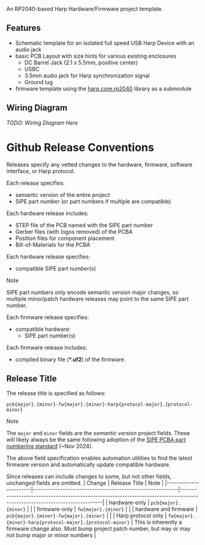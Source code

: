An RP2040-based Harp Hardware/Firmware project template.

## Features
* Schematic template for an isolated full speed USB Harp Device with an audio jack
* basic PCB Layout with size hints for various existing enclosures
  * DC Barrel Jack (2.1 x 5.5mm, positive center)
  * USBC
  * 3.5mm audio jack for Harp synchronization signal
  * Ground lug
* firmware template using the [harp.core.rp2040](https://github.com/AllenNeuralDynamics/harp.core.rp2040) library as a submodule

## Wiring Diagram

*TODO: Wiring Diagram Here*

# Github Release Conventions
Releases specify any vetted changes to the hardware, firmware, software interface, or Harp protocol.

Each release specifies:
* semantic version of the entire project
* SIPE part number (or part numbers if multiple are compatible)

Each hardware release includes:
* STEP file of the PCB named with the SIPE part number
* Gerber files (with logos removed) of the PCBA
* Position files for component placement
* Bill-of-Materials for the PCBA

Each hardware release specifies:
* compatible SIPE part number(s)

> [!NOTE]
> SIPE part numbers only encode semantic version major changes, so multiple minor/patch hardware releases may point to the same SIPE part number. 

Each firmware release specifies:
* compatible hardware:
  * SIPE part number(s)

Each firmware release includes:
* compiled binary file (**\*.uf2**) of the firmware.

## Release Title
The release title is specified as follows:

`pcb{major}.{minor}-fw{major}.{minor}-harp{protocol-major}.{protocol-minor}`

> [!NOTE]
> The `major` and `minor` fields are the *semantic version* project fields. These will likely always be the same following adoption of the [SIPE PCBA part numbering standard](https://alleninstitute.sharepoint.com/:w:/s/Instrumentation/EYsRN8q4jHJDmG5DNf-gaM0Bq418YMXollFxtB9d_NZ6pg?e=joLAvU) (~Nov 2024).

The above field specification enables automation utilities to find the latest firmware version and automatically update compatible hardware.

Since releases can include changes to some, but not other fields, unchanged fields are omitted.
| Change                | Release Title                                             | Note                                                                                                                       |
|-----------------------|-----------------------------------------------------------|----------------------------------------------------------------------------------------------------------------------------|
| hardware-only         | `pcb{major}.{minor}`                                      |                                                                                                                            |
| firmware-only         | `fw{major}.{minor}`                                       |                                                                                                                            |
| hardware and firmware | `pcb{major}.{minor}-fw{major}.{minor}`                    |                                                                                                                            |
| Harp protocol only    | `fw{major}.{minor}-harp{protocol-major}.{protocol-minor}` | This is inherently a firmware change also. Must bump project patch number, but may  or may not bump major or minor numbers |
